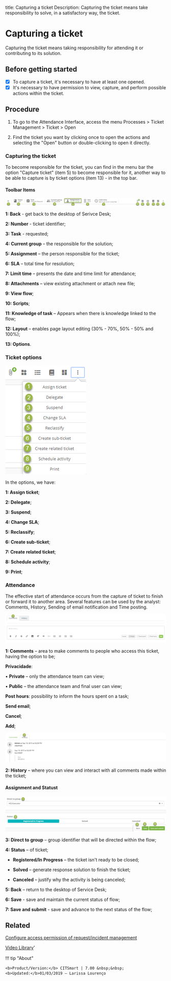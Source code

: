 title: Capturing a ticket
Description: Capturing the ticket means take responsibility to solve, in a satisfactory way, the ticket.
# Capturing a ticket

Capturing the ticket means taking responsibility for attending it or contributing to its solution.

## Before getting started

- [X] To capture a ticket, it's necessary to have at least one opened.
- [X] It's necessary to have permission to view, capture, and perform possible actions within the ticket.

## Procedure

1. To go to the Attendance Interface, access the menu Processes > Ticket Management > Ticket > Open

2. Find the ticket you want by clicking once to open the actions and selecting the "Open" button or double-clicking to open it directly.


### Capturing the ticket

To become responsible for the ticket, you can find in the menu bar the option "Capture ticket" (item 5) to become responsible for it, another way to be able to capture is by ticket options (item 13) - in the top bar.

#### Toolbar Items

![CITSmart ticket menu bar][1]

**1: Back** - get back to the desktop of Serivce Desk;

**2: Number** - ticket identifier;

**3: Task** - requested;

**4: Current group** – the responsible for the solution;

**5: Assignment** – the person responsible for the ticket;

**6: SLA** – total time for resolution;

**7: Limit time** – presents the date and time limit for attendance;

**8: Attachments** – view existing attachment or attach new file;

**9: View flow**;

**10: Scripts**;

**11: Knowledge of task** – Appears when there is knowledge linked to the flow;

**12: Layout** – enables page layout editing (30% - 70%, 50% - 50% and 100%);

**13: Options**.

### Ticket options

![tickets option ticket CITSmart][2]

In the options, we have:

**1: Assign ticket**;

**2: Delegate**;

**3: Suspend**;

**4: Change SLA**;

**5: Reclassify**;

**6: Create sub-ticket**;

**7: Create related ticket**;

**8: Schedule activity**;

**9: Print**;

### Attendance

The effective start of attendance occurs from the capture of ticket to finish or forward it to another area. Several features can be used by the analyst: Comments, History, Sending of email notification and Time posting.

![Attendance ticket CITSmart][3]

**1: Comments** – area to make comments to people who access this ticket, having the option to be;

**Privacidade**:

•	**Private** – only the attendance team can view;

•	**Public** – the attendance team and final user can view;

**Post hours**: possibility to inform the hours spent on a task;

**Send email**;

**Cancel**;

**Add**;

![Attendance ticket CITSmart][4]

**2: History** – where you can view and interact with all comments made within the ticket;

#### Assignment and Statust

![Assignment and Situation ticket CITSmart][5]

**3: Direct to group** – group identifier that will be directed within the flow;

**4: Status** – of ticket;

- **Registered/In Progress** – the ticket isn't ready to be closed;

- **Solved** – generate response solution to finish the ticket;

- **Canceled** – justify why the activity is being canceled;

**5: Back** – return to the desktop of Service Desk;

**6: Save** - save and maintain the current status of flow;

**7: Save and submit** - save and advance to the next status of the flow;

Related
------------

[Configure access permission of request/incident management](/en-us/citsmart-7/processes/tickets/configuration/access-ticket-management.html)

<i class='fa fa-youtube-play  fa-2x' style='color:#97ce17;vertical-align: middle;'> </i> [Video Library](https://www.youtube.com/playlist?list=PLB5qK2uzf2RNrJnhiXj3dbmgsm9-quhfz)'

[1]:images/menu-bar-ticket-citsmart.png
[2]:images/tickets-option-ticket.png
[3]:images/attendance-ticket-comment.png
[4]:images/attendance-ticket-history.png
[5]:images/assignment-and-situation-ticket.png


!!! tip "About"

    <b>Product/Version:</b> CITSmart | 7.00 &nbsp;&nbsp;
    <b>Updated:</b>01/03/2019 – Larissa Lourenço
